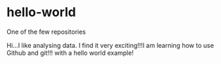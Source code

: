 # hello-world
One of the few repositories


Hi...I like analysing data. I find it very exciting!!!I am learning how to use Github and git!!!
with a hello world example!
